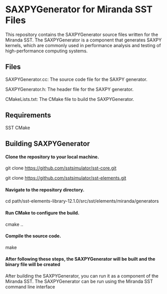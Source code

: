 # SAXPYGenerator for Miranda SST Files

This repository contains the SAXPYGenerator source files written for the Miranda SST. The SAXPYGenerator is a component that generates SAXPY kernels, which are commonly used in performance analysis and testing of high-performance computing systems.
## Files
SAXPYGenerator.cc: The source code file for the SAXPY generator.

SAXPYGenerator.h: The header file for the SAXPY generator.

CMakeLists.txt: The CMake file to build the SAXPYGenerator.
## Requirements
SST
CMake
## Building SAXPYGenerator
#### Clone the repository to your local machine.
git clone https://github.com/sstsimulator/sst-core.git

git clone https://github.com/sstsimulator/sst-elements.git
#### Navigate to the repository directory.
cd path/sst-elements-library-12.1.0/src/sst/elements/miranda/generators
#### Run CMake to configure the build.
cmake ..
#### Compile the source code.
make
#### After following these steps, the SAXPYGenerator will be built and the binary file will be created

After building the SAXPYGenerator, you can run it as a component of the Miranda SST. The SAXPYGenerator can be run using the Miranda SST command line interface
